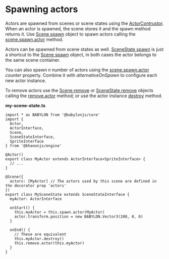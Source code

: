 # Spawning actors

Actors are spawned from scenes or scene states using the [ActorContrustor](https://khanonjs.com/api-docs/types/decorators_actor.ActorConstructor.html). When an actor is spawned, the scene stores it and the spawn method returns it. Use [Scene spawn](https://khanonjs.com/api-docs/classes/decorators_scene.SceneInterface.html#spawn) object to spawn actors calling the [scene.spawn.actor](https://khanonjs.com/api-docs/classes/decorators_scene.SceneSpawn.html#actor) method.

Actors can be spawned from scene states as well. [SceneState spawn](https://khanonjs.com/api-docs/classes/decorators_scene_scene_state.SceneStateInterface.html#spawn) is just a shortcut to the [Scene spawn](https://khanonjs.com/api-docs/classes/decorators_scene.SceneInterface.html#spawn) object, in both cases the actor belongs to the same scene container.

You can also spawn *n* number of actors using the [scene.spawn.actor](https://khanonjs.com/api-docs/classes/decorators_scene.SceneSpawn.html#actor) *counter* property. Combine it with *alternativeOnSpawn* to configure each new actor instance.

To remove actors use the [Scene remove](https://khanonjs.com/api-docs/classes/decorators_scene.SceneInterface.html#remove) or [SceneState remove](https://khanonjs.com/api-docs/classes/decorators_scene_scene_state.SceneStateInterface.html#remove) objects calling the [remove.actor](https://khanonjs.com/api-docs/classes/decorators_scene.SceneRemove.html#actor) method; or use the actor instance [destroy](https://khanonjs.com/api-docs/classes/decorators_actor.ActorInterface.html#destroy) method.

**my-scene-state.ts**
```
import * as BABYLON from '@babylonjs/core'
import {
  Actor,
  ActorInterface,
  Scene,
  SceneStateInterface,
  SpriteInterface
} from '@khanonjs/engine'

@Actor()
export class MyActor extends ActorInterface<SpriteInterface> {
  // ...
}

@Scene({
  actors: [MyActor] // The actors used by this scene are defined in the decorator prop 'actors'
})
export class MySceneState extends SceneStateInterface {
  myActor: ActorInterface

  onStart() {
    this.myActor = this.spawn.actor(MyActor)
    actor.transform.position = new BABYLON.Vector3(200, 0, 0)
  }

  onEnd() {
    // These are equivalent
    this.myActor.destroy()
    this.remove.actor(this.myActor)
  }
}
```